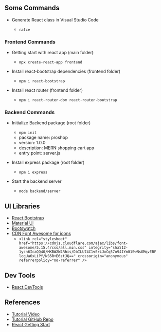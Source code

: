 ## Some Commands

- Generate React class in Visual Studio Code

  - `rafce`

### Frontend Commands

- Getting start with react app (main folder)

  - `npx create-react-app frontend`

- Install react-bootstrap dependencies (frontend folder)

  - `npm i react-bootstrap`

- Install react router (frontend folder)
  - `npm i react-router-dom react-router-bootstrap`

### Backend Commands

- Initialize Backend package (root folder)

  - `npm init`
  - package name: proshop
  - version: 1.0.0
  - description: MERN shopping cart app
  - entry point: server.js

- Install express package (root folder)

  - `npm i express`

- Start the backend server
  - `node backend/server`

## UI Libraries

- [React Bootstrap](https://react-bootstrap.github.io/)
- [Material UI](https://material-ui.com/)
- [Bootswatch](https://bootswatch.com/)
- [CDN Font Awesome for icons](https://cdnjs.com/)
  - `<link rel="stylesheet" href="https://cdnjs.cloudflare.com/ajax/libs/font-awesome/5.15.4/css/all.min.css" integrity="sha512-1ycn6IcaQQ40/MKBW2W4Rhis/DbILU74C1vSrLJxCq57o941Ym01SwNsOMqvEBFlcgUa6xLiPY/NS5R+E6ztJQ==" crossorigin="anonymous" referrerpolicy="no-referrer" />`

## Dev Tools

- [React DevTools](https://www.google.com/search?q=raeact+dev+tools&oq=raeact+dev+tools&aqs=chrome..69i57j0i13l9.3024j0j7&sourceid=chrome&ie=UTF-8)

## References

- [Tutorial Video](https://learning.oreilly.com/videos/mern-e-commerce-from/9781801077545/9781801077545-video2_1/)
- [Tutorial GitHub Repo](https://github.com/bradtraversy/proshop_mern)
- [React Getting Start](https://reactjs.org/docs/getting-started.html)
